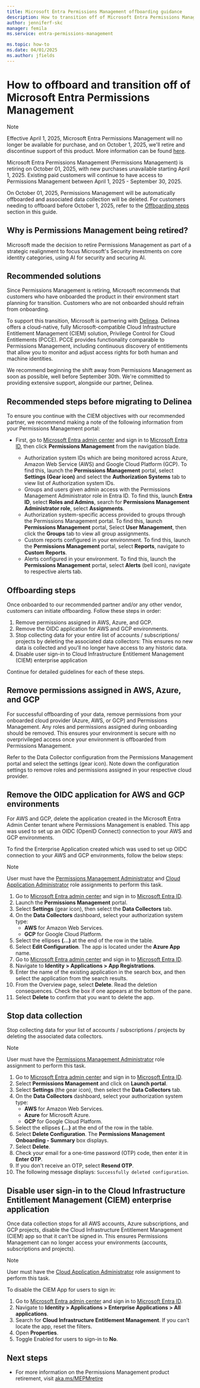 ```yaml
---
title: Microsoft Entra Permissions Management offboarding guidance
description: How to transition off of Microsoft Entra Permissions Management for the anticipated product deprecation.
author: jenniferf-skc
manager: femila
ms.service: entra-permissions-management

ms.topic: how-to
ms.date: 04/01/2025
ms.author: jfields
---
```


# How to offboard and transition off of Microsoft Entra Permissions Management 

> [!NOTE]
> Effective April 1, 2025, Microsoft Entra Permissions Management will no longer be available for purchase, and on October 1, 2025, we'll retire and discontinue support of this product. More information can be found [here](https://aka.ms/MEPMretire). 

Microsoft Entra Permissions Management (Permissions Management) is retiring on October 01, 2025, with new purchases unavailable starting April 1, 2025. Existing paid customers will continue to have access to Permissions Management between April 1, 2025 - September 30, 2025. 

On October 01, 2025, Permissions Management will be automatically offboarded and associated data collection will be deleted. For customers needing to offboard before October 1, 2025, refer to the [Offboarding steps](#offboarding-steps) section in this guide. 

## Why is Permissions Management being retired? 

Microsoft made the decision to retire Permissions Management as part of a strategic realignment to focus Microsoft's Security investments on core identity categories, using AI for security and securing AI. 


## Recommended solutions

Since Permissions Management is retiring, Microsoft recommends that customers who have onboarded the product in their environment start planning for transition. Customers who are not onboarded should refrain from onboarding.   

To support this transition, Microsoft is partnering with [Delinea](https://delinea.com/). Delinea offers a cloud-native, fully Microsoft-compatible Cloud Infrastructure Entitlement Management (CIEM) solution, Privilege Control for Cloud Entitlements (PCCE). PCCE provides functionality comparable to Permissions Management, including continuous discovery of entitlements that allow you to monitor and adjust access rights for both human and machine identities.  

We recommend beginning the shift away from Permissions Management as soon as possible, well before September 30th. We're committed to providing extensive support, alongside our partner, Delinea.  


## Recommended steps before migrating to Delinea

To ensure you continue with the CIEM objectives with our recommended partner, we recommend making a note of the following information from your Permissions Management portal: 

- First, go to [Microsoft Entra admin center](https://entra.microsoft.com/) and sign in to [Microsoft Entra ID](https://portal.azure.com/#blade/Microsoft_AAD_IAM/ActiveDirectoryMenuBlade/Overview), then click **Permissions Management** from the navigation blade. 

    - Authorization system IDs which are being monitored across Azure, Amazon Web Service (AWS) and Google Cloud Platform (GCP). To find this, launch the **Permissions Management** portal, select **Settings (Gear icon)** and select the **Authorization Systems** tab to view list of Authorization system IDs.  
    - Groups and users given admin access with the Permissions Management Administrator role in Entra ID. To find this, launch **Entra ID**, select **Roles and Admins**, search for **Permissions Management Administrator role**, select **Assignments**. 
    - Authorization system-specific access provided to groups through the Permissions Management portal. To find this, launch **Permissions Management** portal, Select **User Management**, then click the **Groups** tab to view all group assignments.  
    - Custom reports configured in your environment. To find this, launch the **Permissions Management** portal, select **Reports**, navigate to **Custom Reports**.
    - Alerts configured in your environment. To find this, launch the **Permissions Management** portal, select **Alerts** (bell icon), navigate to respective alerts tab.

## Offboarding steps

Once onboarded to our recommended partner and/or any other vendor, customers can initiate offboarding. Follow these steps in order:  

1. Remove permissions assigned in AWS, Azure, and GCP.
1. Remove the OIDC application for AWS and GCP environments.
1. Stop collecting data for your entire list of accounts / subscriptions/ projects by deleting the associated data collectors: This ensures no new data is collected and you'll no longer have access to any historic data.
1. Disable user sign-in to Cloud Infrastructure Entitlement Management (CIEM) enterprise application   

 Continue for detailed guidelines for each of these steps.

## Remove permissions assigned in AWS, Azure, and GCP

For successful offboarding of your data, remove permissions from your onboarded cloud provider (Azure, AWS, or GCP) and Permissions Management. Any roles and permissions assigned during onboarding should be removed. This ensures your environment is secure with no overprivileged access once your environment is offboarded from Permissions Management. 

Refer to the Data Collector configuration from the Permissions Management portal and select the settings (gear icon). Note down the configuration settings to remove roles and permissions assigned in your respective cloud provider.  

## Remove the OIDC application for AWS and GCP environments

For AWS and GCP, delete the application created in the Microsoft Entra Admin Center tenant where Permissions Management is enabled. This app was used to set up an OIDC (OpenID Connect) connection to your AWS and GCP environments.   

To find the Enterprise Application created which was used to set up OIDC connection to your AWS and GCP environments, follow the below steps: 

> [!NOTE] 
> User must have the [Permissions Management Administrator](~/identity/role-based-access-control/permissions-reference.md#permissions-management-administrator) and [Cloud Application Administrator](~/identity/role-based-access-control/permissions-reference.md#cloud-application-administrator) role assignments to perform this task. 

1. Go to [Microsoft Entra admin center](https://entra.microsoft.com/) and sign in to [Microsoft Entra ID](https://portal.azure.com/#blade/Microsoft_AAD_IAM/ActiveDirectoryMenuBlade/Overview).
1. Launch the **Permissions Management** portal.
1. Select **Settings** (gear icon), then select the **Data Collectors** tab.
1. On the **Data Collectors** dashboard, select your authorization system type:
    - **AWS** for Amazon Web Services. 
    - **GCP** for Google Cloud Platform.
1. Select the ellipses **(...)** at the end of the row in the table.
1. Select **Edit Configuration**. The app is located under the **Azure App** name.
1. Go to [Microsoft Entra admin center](https://entra.microsoft.com/) and sign in to [Microsoft Entra ID](https://portal.azure.com/#blade/Microsoft_AAD_IAM/ActiveDirectoryMenuBlade/Overview).
1. Navigate to **Identity > Applications > App Registrations**. 
1. Enter the name of the existing application in the search box, and then select the application from the search results.
1. From the Overview page, select **Delete**. Read the deletion consequences. Check the box if one appears at the bottom of the pane.
1. Select **Delete** to confirm that you want to delete the app. 

## Stop data collection

Stop collecting data for your list of accounts / subscriptions / projects by deleting the associated data collectors. 

> [!NOTE]
> User must have the [Permissions Management Administrator](~/identity/role-based-access-control/permissions-reference.md#permissions-management-administrator) role assignment to perform this task.

1. Go to [Microsoft Entra admin center](https://entra.microsoft.com/) and sign in to [Microsoft Entra ID](https://portal.azure.com/#blade/Microsoft_AAD_IAM/ActiveDirectoryMenuBlade/Overview).
1. Select **Permissions Management** and click on **Launch portal**. 
1. Select **Settings** (the gear icon), then select the **Data Collectors** tab. 
1. On the **Data Collectors** dashboard, select your authorization system type: 
    - **AWS** for Amazon Web Services. 
    - **Azure** for Microsoft Azure. 
    - **GCP** for Google Cloud Platform. 
1. Select the ellipses **(...)** at the end of the row in the table. 
1. Select **Delete Configuration**. The **Permissions Management Onboarding - Summary** box displays. 
1. Select **Delete**. 
1. Check your email for a one-time password (OTP) code, then enter it in **Enter OTP**. 
1. If you don't receive an OTP, select **Resend OTP**. 
1. The following message displays: ```Successfully deleted configuration```. 

## Disable user sign-in to the Cloud Infrastructure Entitlement Management (CIEM) enterprise application

Once data collection stops for all AWS accounts, Azure subscriptions, and GCP projects, disable the Cloud Infrastructure Entitlement Management (CIEM) app so that it can't be signed in. This ensures Permissions Management can no longer access your environments (accounts, subscriptions and projects).  

> [!NOTE]
> User must have the [Cloud Application Administrator](~/identity/role-based-access-control/permissions-reference.md#cloud-application-administrator) role assignment to perform this task. 

To disable the CIEM App for users to sign in: 

1. Go to [Microsoft Entra admin center](https://entra.microsoft.com/) and sign in to [Microsoft Entra ID](https://portal.azure.com/#blade/Microsoft_AAD_IAM/ActiveDirectoryMenuBlade/Overview).
1. Navigate to **Identity > Applications > Enterprise Applications > All applications**.
1. Search for **Cloud Infrastructure Entitlement Management**. If you can’t locate the app, reset the filters.
1. Open **Properties**.
1. Toggle Enabled for users to sign-in to **No**.

## Next steps

- For more information on the Permissions Management product retirement, visit [aka.ms/MEPMretire](https://aka.ms/MEPMretire)
